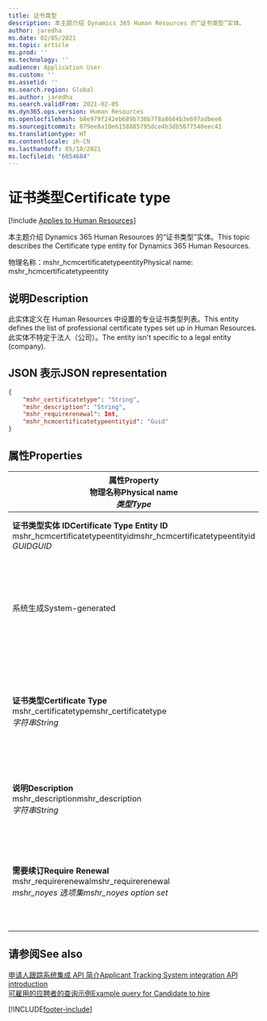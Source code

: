 ```yaml
---
title: 证书类型
description: 本主题介绍 Dynamics 365 Human Resources 的“证书类型”实体。
author: jaredha
ms.date: 02/05/2021
ms.topic: article
ms.prod: ''
ms.technology: ''
audience: Application User
ms.custom: ''
ms.assetid: ''
ms.search.region: Global
ms.author: jaredha
ms.search.validFrom: 2021-02-05
ms.dyn365.ops.version: Human Resources
ms.openlocfilehash: b8e979f242eb689b730b7f8a8684b3e697adbee6
ms.sourcegitcommit: 879ee8a10e6158885795dce4b3db5077540eec41
ms.translationtype: HT
ms.contentlocale: zh-CN
ms.lasthandoff: 05/18/2021
ms.locfileid: "6054684"
---
```

# <a name="certificate-type"></a><span data-ttu-id="f4503-103">证书类型</span><span class="sxs-lookup"><span data-stu-id="f4503-103">Certificate type</span></span>

[!include [Applies to Human Resources](../includes/applies-to-hr.md)]

<span data-ttu-id="f4503-104">本主题介绍 Dynamics 365 Human Resources 的“证书类型”实体。</span><span class="sxs-lookup"><span data-stu-id="f4503-104">This topic describes the Certificate type entity for Dynamics 365 Human Resources.</span></span>

<span data-ttu-id="f4503-105">物理名称：mshr_hcmcertificatetypeentity</span><span class="sxs-lookup"><span data-stu-id="f4503-105">Physical name: mshr_hcmcertificatetypeentity</span></span>

## <a name="description"></a><span data-ttu-id="f4503-106">说明</span><span class="sxs-lookup"><span data-stu-id="f4503-106">Description</span></span>

<span data-ttu-id="f4503-107">此实体定义在 Human Resources 中设置的专业证书类型列表。</span><span class="sxs-lookup"><span data-stu-id="f4503-107">This entity defines the list of professional certificate types set up in Human Resources.</span></span> <span data-ttu-id="f4503-108">此实体不特定于法人（公司）。</span><span class="sxs-lookup"><span data-stu-id="f4503-108">The entity isn't specific to a legal entity (company).</span></span>

## <a name="json-representation"></a><span data-ttu-id="f4503-109">JSON 表示</span><span class="sxs-lookup"><span data-stu-id="f4503-109">JSON representation</span></span>

```json
{
    "mshr_certificatetype": "String",
    "mshr_description": "String",
    "mshr_requirerenewal": Int,
    "mshr_hcmcertificatetypeentityid": "Guid"
}
```

## <a name="properties"></a><span data-ttu-id="f4503-110">属性</span><span class="sxs-lookup"><span data-stu-id="f4503-110">Properties</span></span>

| <span data-ttu-id="f4503-111">属性</span><span class="sxs-lookup"><span data-stu-id="f4503-111">Property</span></span><br><span data-ttu-id="f4503-112">**物理名称**</span><span class="sxs-lookup"><span data-stu-id="f4503-112">**Physical name**</span></span><br><span data-ttu-id="f4503-113">**_类型_**</span><span class="sxs-lookup"><span data-stu-id="f4503-113">**_Type_**</span></span> | <span data-ttu-id="f4503-114">使用</span><span class="sxs-lookup"><span data-stu-id="f4503-114">Use</span></span> | <span data-ttu-id="f4503-115">说明</span><span class="sxs-lookup"><span data-stu-id="f4503-115">Description</span></span> |
| --- | --- | --- |
| <span data-ttu-id="f4503-116">**证书类型实体 ID**</span><span class="sxs-lookup"><span data-stu-id="f4503-116">**Certificate Type Entity ID**</span></span><br><span data-ttu-id="f4503-117">mshr_hcmcertificatetypeentityid</span><span class="sxs-lookup"><span data-stu-id="f4503-117">mshr_hcmcertificatetypeentityid</span></span><br><span data-ttu-id="f4503-118">*GUID*</span><span class="sxs-lookup"><span data-stu-id="f4503-118">*GUID*</span></span> | <span data-ttu-id="f4503-119">只读</span><span class="sxs-lookup"><span data-stu-id="f4503-119">Read-only</span></span><br><span data-ttu-id="f4503-120">必填</span><span class="sxs-lookup"><span data-stu-id="f4503-120">Required</span></span> 
<span data-ttu-id="f4503-121">系统生成</span><span class="sxs-lookup"><span data-stu-id="f4503-121">System-generated</span></span> | <span data-ttu-id="f4503-122">证书类型的唯一主要标识符。</span><span class="sxs-lookup"><span data-stu-id="f4503-122">Unique primary identifier for the certificate type.</span></span> |
| <span data-ttu-id="f4503-123">**证书类型**</span><span class="sxs-lookup"><span data-stu-id="f4503-123">**Certificate Type**</span></span><br><span data-ttu-id="f4503-124">mshr_certificatetype</span><span class="sxs-lookup"><span data-stu-id="f4503-124">mshr_certificatetype</span></span><br><span data-ttu-id="f4503-125">*字符串*</span><span class="sxs-lookup"><span data-stu-id="f4503-125">*String*</span></span> | <span data-ttu-id="f4503-126">读/写</span><span class="sxs-lookup"><span data-stu-id="f4503-126">Read/write</span></span><br><span data-ttu-id="f4503-127">必填</span><span class="sxs-lookup"><span data-stu-id="f4503-127">Required</span></span> | <span data-ttu-id="f4503-128">证书类型的唯一用户可读标识符。</span><span class="sxs-lookup"><span data-stu-id="f4503-128">Unique user-readable identifier for the certificate type.</span></span> |
| <span data-ttu-id="f4503-129">**说明**</span><span class="sxs-lookup"><span data-stu-id="f4503-129">**Description**</span></span><br><span data-ttu-id="f4503-130">mshr_description</span><span class="sxs-lookup"><span data-stu-id="f4503-130">mshr_description</span></span><br><span data-ttu-id="f4503-131">*字符串*</span><span class="sxs-lookup"><span data-stu-id="f4503-131">*String*</span></span> | <span data-ttu-id="f4503-132">读/写</span><span class="sxs-lookup"><span data-stu-id="f4503-132">Read/write</span></span><br><span data-ttu-id="f4503-133">必填</span><span class="sxs-lookup"><span data-stu-id="f4503-133">Required</span></span> | <span data-ttu-id="f4503-134">证书类型的描述。</span><span class="sxs-lookup"><span data-stu-id="f4503-134">Description of the certificate type.</span></span> |
| <span data-ttu-id="f4503-135">**需要续订**</span><span class="sxs-lookup"><span data-stu-id="f4503-135">**Require Renewal**</span></span><br><span data-ttu-id="f4503-136">mshr_requirerenewal</span><span class="sxs-lookup"><span data-stu-id="f4503-136">mshr_requirerenewal</span></span><br><span data-ttu-id="f4503-137">*mshr_noyes 选项集*</span><span class="sxs-lookup"><span data-stu-id="f4503-137">*mshr_noyes option set*</span></span> | <span data-ttu-id="f4503-138">读/写</span><span class="sxs-lookup"><span data-stu-id="f4503-138">Read/write</span></span><br><span data-ttu-id="f4503-139">可选</span><span class="sxs-lookup"><span data-stu-id="f4503-139">Optional</span></span> | <span data-ttu-id="f4503-140">指示证书是否需要续订。</span><span class="sxs-lookup"><span data-stu-id="f4503-140">Indicates whether renewal is required for the certificate.</span></span> |

## <a name="see-also"></a><span data-ttu-id="f4503-141">请参阅</span><span class="sxs-lookup"><span data-stu-id="f4503-141">See also</span></span>

[<span data-ttu-id="f4503-142">申请人跟踪系统集成 API 简介</span><span class="sxs-lookup"><span data-stu-id="f4503-142">Applicant Tracking System integration API introduction</span></span>](hr-admin-integration-ats-api-introduction.md)<br>
[<span data-ttu-id="f4503-143">可雇用的应聘者的查询示例</span><span class="sxs-lookup"><span data-stu-id="f4503-143">Example query for Candidate to hire</span></span>](hr-admin-integration-ats-api-candidate-to-hire-example-query.md)



[!INCLUDE[footer-include](../includes/footer-banner.md)]